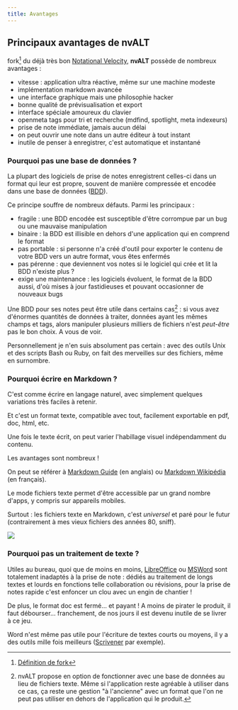 ```yaml
---
title: Avantages
---
```


## Principaux avantages de nvALT

fork[^fn-1] du déjà très bon [Notational Velocity](http://notational.net/fr/), **nvALT** possède de nombreux avantages&nbsp;:

[^fn-1]: [Définition de fork](http://fr.wikipedia.org/wiki/Fork)

- vitesse : application ultra réactive, même sur une machine modeste
- implémentation markdown avancée
- une interface graphique mais une philosophie hacker
- bonne qualité de prévisualisation et export
- interface spéciale amoureux du clavier
- openmeta tags pour tri et recherche (mdfind, spotlight, meta indexeurs)
- prise de note immédiate, jamais aucun délai
- on peut ouvrir une note dans un autre éditeur à tout instant
- inutile de penser à enregistrer, c'est automatique et instantané

### Pourquoi pas une base de données ?

La plupart des logiciels de prise de notes enregistrent celles-ci dans un format qui leur est propre, souvent de manière compressée et encodée dans une base de données ([BDD](http://fr.wikipedia.org/wiki/Base_de_donn%C3%A9es)).

Ce principe souffre de nombreux défauts. Parmi les principaux&nbsp;:

- fragile : une BDD encodée est susceptible d'être corrompue par un bug ou une mauvaise manipulation
- binaire : la BDD est illisible en dehors d'une application qui en comprend le format
- pas portable : si personne n'a créé d'outil pour exporter le contenu de votre BDD vers un autre format, vous êtes enfermés
- pas pérenne : que deviennent vos notes si le logiciel qui crée et lit la BDD n'existe plus&nbsp;?
- exige une maintenance : les logiciels évoluent, le format de la BDD aussi, d'où mises à jour fastidieuses et pouvant occasionner de nouveaux bugs

Une BDD pour ses notes peut être utile dans certains cas[^fn-2]&nbsp;: si vous avez d'énormes quantités de données à traiter, données ayant les mêmes champs et tags, alors manipuler plusieurs milliers de fichiers n'est *peut-être* pas le bon choix. A vous de voir. 

Personnellement je n'en suis absolument pas certain : avec des outils Unix et des scripts Bash ou Ruby, on fait des merveilles sur des fichiers, même en surnombre.

[^fn-2]: nvALT propose en option de fonctionner avec une base de données au lieu de fichiers texte.  Même si l'application reste agréable à utiliser dans ce cas, ça reste une gestion "à l'ancienne" avec un format que l'on ne peut pas utiliser en dehors de l'application qui le produit.

### Pourquoi écrire en Markdown ?

C'est comme écrire en langage naturel, avec simplement quelques variations très faciles à retenir.

Et c'est un format texte, compatible avec tout, facilement exportable en pdf, doc, html, etc.

Une fois le texte écrit, on peut varier l'habillage visuel indépendamment du contenu.

Les avantages sont nombreux !

On peut se référer à [Markdown Guide](http://bywordapp.com/markdown/guide.html) (en anglais) ou [Markdown Wikipédia](http://fr.wikipedia.org/wiki/Markdown) (en français).

Le mode fichiers texte permet d'être accessible par un grand nombre d'apps, y compris sur appareils mobiles.

Surtout : les fichiers texte en Markdown, c'est *universel* et paré pour le futur (contrairement à mes vieux fichiers des années 80, sniff).

![](https://www.evernote.com/shard/s89/sh/6b594b93-cf66-4b66-b8ae-2f8e44dbf287/527fdc44b4e82a1a094589a5149715ea/deep/0/nvalt-prise-de-notes.jpg)

### Pourquoi pas un traitement de texte ?

Utiles au bureau, quoi que de moins en moins, [LibreOffice](https://www.libreoffice.org/) ou [MSWord](https://office.microsoft.com/) sont totalement inadaptés à la prise de note : dédiés au traitement de longs textes et lourds en fonctions telle collaboration ou révisions, pour la prise de notes rapide c'est enfoncer un clou avec un engin de chantier&nbsp;!

De plus, le format doc est fermé... et payant ! A moins de pirater le produit, il faut débourser… franchement, de nos jours il est devenu inutile de se livrer à ce jeu.

Word n'est même pas utile pour l'écriture de textes courts ou moyens, il y a des outils mille fois meilleurs ([Scrivener](http://www.literatureandlatte.com/scrivener.php) par exemple).
